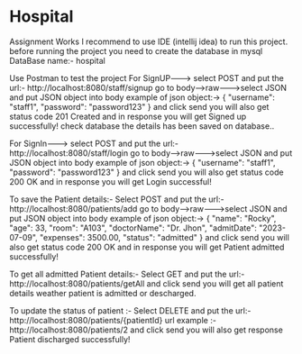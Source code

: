 # Hospital
Assignment Works
I recommend to use IDE (intellij idea) to run this project.
before running the project you need to create the database in mysql 
DataBase name:- hospital


Use Postman to test the project
For SignUP--->
select POST and put the url:- http://localhost:8080/staff/signup
go to body-->raw--->select JSON and put JSON object into body
example of json object:-> 
{
  "username": "staff1",
  "password": "password123"
}
and click send you will also get status code 201 Created and in response you will get Signed up successfully!
check database the details has been saved on database..

For SignIn--->
select POST and put the url:- http://localhost:8080/staff/login
go to body-->raw--->select JSON and put JSON object into body
example of json object:-> 
{
  "username": "staff1",
  "password": "password123"
}
and click send you will also get status code 200 OK and in response you will get Login successful!

To save the Patient details:-
Select POST and put the url:- http://localhost:8080/patients/add
go to body-->raw--->select JSON and put JSON object into body
example of json object:-> 
{
  "name": "Rocky",
  "age": 33,
  "room": "A103",
  "doctorName": "Dr. Jhon",
  "admitDate": "2023-07-09",
  "expenses": 3500.00,
  "status": "admitted"
}
and click send you will also get status code 200 OK and in response you will get Patient admitted successfully!

To get all admitted Patient details:-
Select GET and put the url:- http://localhost:8080/patients/getAll
and click send you will get all patient details weather patient is admitted or descharged.

To  update the status of patient :-
Select DELETE and put the url:- http://localhost:8080/patients/{patientId}
url example :- http://localhost:8080/patients/2
and click send you will also get response Patient discharged successfully!

